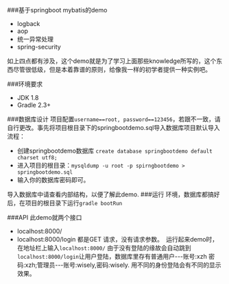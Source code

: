 ###基于springboot mybatis的demo
- logback
- aop
- 统一异常处理
- spring-security

如上四点都有涉及，这个demo就是为了学习上面那些knowledge所写的，这个东西尽管很低级，但是本着靠谱的原则，给像我一样的初学者提供一种实例吧。

###环境要求
- JDK 1.8
- Gradle 2.3+

###数据库设计
项目配置`username==root, password==123456`，若跟不一致，请自行更改。事先将项目根目录下的springbootdemo.sql导入数据库项目默认导入流程：
- 创建springbootdemo数据库 `create database springbootdemo default charset utf8;`
- 进入项目的根目录：`mysqldump -u root -p spirngbootdemo > springbootdemo.sql`
- 输入你的数据库密码即可。

导入数据库中请查看内部结构，以便了解此demo.
###运行
环境，数据库都搞好后，在项目的根目录下运行`gradle bootRun`

###API
此demo就两个接口
- localhost:8000/
- localhost:8000/login
都是GET 请求，没有请求参数。　运行起来demo时，在地址栏上输入`localhost:8000/` 由于没有登陆的缘故会自动跳到　`localhost:8000/login`让用户登陆，数据库里存有普通用户---账号:xzh 密码:xzh;管理员---账号:wisely,密码:wisely. 用不同的身份登陆会有不同的显示效果。 
